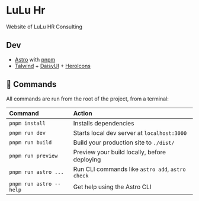 # LuLu Hr
Website of LuLu HR Consulting

## Dev
* [Astro](https://github.com/withastro/astro) with [pnpm](https://github.com/pnpm/pnpm)
* [Talwind](https://github.com/tailwindlabs/tailwindcss) + [DaisyUI](https://github.com/saadeghi/daisyui) + [HeroIcons](https://heroicons.com/)

## 🧞 Commands

All commands are run from the root of the project, from a terminal:

| Command                | Action                                           |
| :--------------------- | :----------------------------------------------- |
| `pnpm install`          | Installs dependencies                            |
| `pnpm run dev`          | Starts local dev server at `localhost:3000`      |
| `pnpm run build`        | Build your production site to `./dist/`          |
| `pnpm run preview`      | Preview your build locally, before deploying     |
| `pnpm run astro ...`    | Run CLI commands like `astro add`, `astro check` |
| `pnpm run astro --help` | Get help using the Astro CLI                     |
